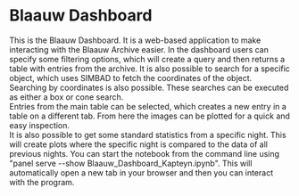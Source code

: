 # Blaauw Dashboard
This is the Blaauw Dashboard. It is a web-based application to make interacting with the Blaauw Archive easier. In the dashboard users can specify some filtering options, which will create a query and then returns a table with entries from the archive. It is also possible to search for a specific object, which uses SIMBAD to fetch the coordinates of the object. Searching by coordinates is also possible. These searches can be executed as either a box or cone search.  
Entries from the main table can be selected, which creates a new entry in a table on a different tab. From here the images can be plotted for a quick and easy inspection.  
It is also possible to get some standard statistics from a specific night. This will create plots where the specific night is compared to the data of all previous nights.
You can start the notebook from the command line using "panel serve --show Blaauw_Dashboard_Kapteyn.ipynb". This will automatically open a new tab in your browser and then you can interact with the program.

